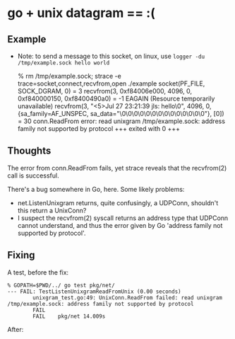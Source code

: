 # go + unix datagram == :(

## Example

* Note: to send a message to this socket, on linux, use `logger -du /tmp/example.sock hello world`

    % rm /tmp/example.sock; strace -e trace=socket,connect,recvfrom,open ./example
    socket(PF_FILE, SOCK_DGRAM, 0)          = 3
    recvfrom(3, 0xf84006e000, 4096, 0, 0xf840000150, 0xf8400490a0) = -1 EAGAIN (Resource temporarily unavailable)
    recvfrom(3, "<5>Jul 27 23:21:39 jls: hello\0", 4096, 0, {sa_family=AF_UNSPEC, sa_data="\0\0\0\0\0\0\0\0\0\0\0\0\0\0"}, [0]) = 30
    conn.ReadFrom error: read unixgram /tmp/example.sock: address family not supported by protocol
    +++ exited with 0 +++

## Thoughts

The error from conn.ReadFrom fails, yet strace reveals that the recvfrom(2) call is successful. 

There's a bug somewhere in Go, here. Some likely problems:

* net.ListenUnixgram returns, quite confusingly, a UDPConn, shouldn't this return a UnixConn? 
* I suspect the recvfrom(2) syscall returns an address type that UDPConn cannot
  understand, and thus the error given by Go 'address family not supported by protocol'.

## Fixing

A test, before the fix:

    % GOPATH=$PWD/../ go test pkg/net/
    --- FAIL: TestListenUnixgramReadFromUnix (0.00 seconds)
            unixgram_test.go:49: UnixConn.ReadFrom failed: read unixgram /tmp/example.sock: address family not supported by protocol
            FAIL
            FAIL    pkg/net 14.009s


After:

